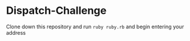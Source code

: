 # Dispatch-Challenge

Clone down this repository and run ```ruby ruby.rb``` and begin entering your address
